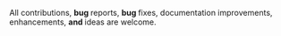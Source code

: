 All contributions, <b> bug </b> reports, <b> bug </b> fixes, documentation improvements, enhancements, <b> and </b> ideas are welcome.
